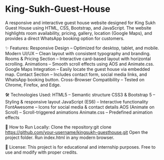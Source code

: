 # King-Sukh-Guest-House
A responsive and interactive guest house website designed for King Sukh Guest House using HTML, CSS, Bootstrap, and JavaScript. The website highlights room availability, pricing, gallery, location (Google Maps), and provides a direct WhatsApp booking option for customers.

✨ Features:
Responsive Design – Optimized for desktop, tablet, and mobile.
Modern UI/UX – Clean layout with consistent typography and branding.
Rooms & Pricing Section – Interactive card-based layout with horizontal scrolling.
Animations – Smooth scroll effects using AOS and Animate.css.
Google Maps Integration – Easily locate the guest house via embedded map.
Contact Section – Includes contact form, social media links, and WhatsApp booking button.
Cross-Browser Compatibility – Tested on Chrome, Firefox, and Edge.

🛠️ Technologies Used:
HTML5 – Semantic structure
CSS3 & Bootstrap 5 – Styling & responsive layout
JavaScript (ES6) – Interactive functionality
FontAwesome – Icons for social media & contact details
AOS (Animate on Scroll) – Scroll-triggered animations
Animate.css – Predefined animation effects

🚀 How to Run Locally:
Clone the repository:git clone https://github.com/your-username/kingsukh-guesthouse.git
Open the project folder.
Run index.html in any modern browser.

📄 License:
This project is for educational and internship purposes. Free to use and modify with proper credits.
